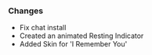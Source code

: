 ### Changes ###

  * Fix chat install
  * Created an animated Resting Indicator
  * Added Skin for 'I Remember You'
